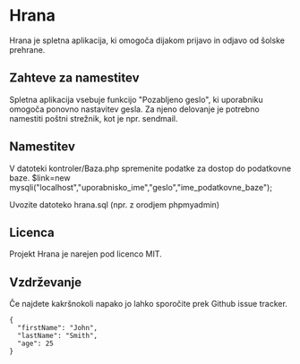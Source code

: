 # Hrana #
Hrana je spletna aplikacija, ki omogoča dijakom prijavo in odjavo od šolske prehrane.
## Zahteve za namestitev ##
Spletna aplikacija vsebuje funkcijo "Pozabljeno geslo", ki uporabniku omogoča ponovno nastavitev gesla. Za njeno delovanje je potrebno namestiti poštni strežnik, kot je npr. sendmail.
## Namestitev ##
V datoteki kontroler/Baza.php spremenite podatke za dostop do podatkovne baze.
    $link=new mysqli("localhost","uporabnisko_ime","geslo","ime_podatkovne_baze");

Uvozite datoteko hrana.sql (npr. z orodjem phpmyadmin)
## Licenca ##
Projekt Hrana je narejen pod licenco MIT.
## Vzdrževanje ##
Če najdete kakršnokoli napako jo lahko sporočite prek Github issue tracker.
```
{
  "firstName": "John",
  "lastName": "Smith",
  "age": 25
}
```
